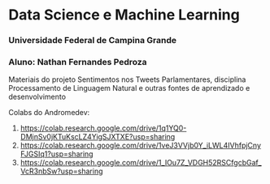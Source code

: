 # Data Science e Machine Learning

### Universidade Federal de Campina Grande
### Aluno: Nathan Fernandes Pedroza

Materiais do projeto Sentimentos nos Tweets Parlamentares, disciplina Processamento de Linguagem Natural e outras fontes de aprendizado e desenvolvimento

Colabs do Andromedev:

1. https://colab.research.google.com/drive/1q1YQ0-DMjnSv0jKTuKscLZ4YigSJXTXE?usp=sharing
2. https://colab.research.google.com/drive/1veJ3VVjb0Y_iLWL4IVhfpjCnyFJGSIq1?usp=sharing
3. https://colab.research.google.com/drive/1_IOu7Z_VDGH52RSCfgcbGaf_VcR3nbSw?usp=sharing
